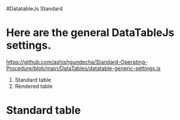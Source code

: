 #DatatableJs Standard

# Here are the general DataTableJs settings.
https://github.com/ashishgundecha/Standard-Operating-Procedure/blob/main/DataTables/datatable-generic-settings.js

1. Standard table
2. Rendered table

# Standard table
